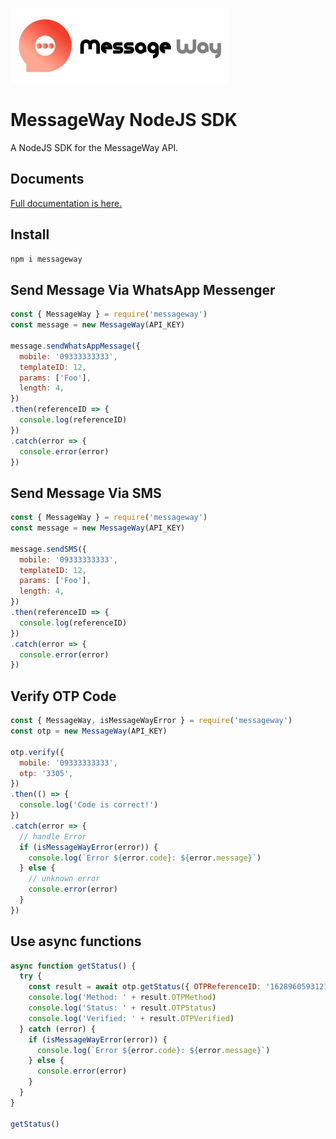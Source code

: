 ![messageWay](logo.png)
# MessageWay NodeJS SDK

A NodeJS SDK for the MessageWay API.

## Documents
[Full documentation is here.](https://messageway.github.io/MessageWayNodeJS)

## Install
```bash
npm i messageway
```

## Send Message Via **WhatsApp Messenger**
```js
const { MessageWay } = require('messageway')
const message = new MessageWay(API_KEY)

message.sendWhatsAppMessage({
  mobile: '09333333333',
  templateID: 12,
  params: ['Foo'],
  length: 4,
})
.then(referenceID => {
  console.log(referenceID)
})
.catch(error => {
  console.error(error)
})
```

## Send Message Via **SMS**
```js
const { MessageWay } = require('messageway')
const message = new MessageWay(API_KEY)

message.sendSMS({
  mobile: '09333333333',
  templateID: 12,
  params: ['Foo'],
  length: 4,
})
.then(referenceID => {
  console.log(referenceID)
})
.catch(error => {
  console.error(error)
})
```

## Verify OTP Code
```js
const { MessageWay, isMessageWayError } = require('messageway')
const otp = new MessageWay(API_KEY)

otp.verify({
  mobile: '09333333333',
  otp: '3305',
})
.then(() => {
  console.log('Code is correct!')
})
.catch(error => {
  // handle Error
  if (isMessageWayError(error)) {
    console.log(`Error ${error.code}: ${error.message}`)
  } else {
    // unknown error
    console.error(error)
  }
})
```

## Use async functions
```js
async function getStatus() {
  try {
    const result = await otp.getStatus({ OTPReferenceID: '1628960593121007556' })
    console.log('Method: ' + result.OTPMethod)
    console.log('Status: ' + result.OTPStatus)
    console.log('Verified: ' + result.OTPVerified)
  } catch (error) {
    if (isMessageWayError(error)) {
      console.log(`Error ${error.code}: ${error.message}`)
    } else {
      console.error(error)
    }
  }
}

getStatus()
```
